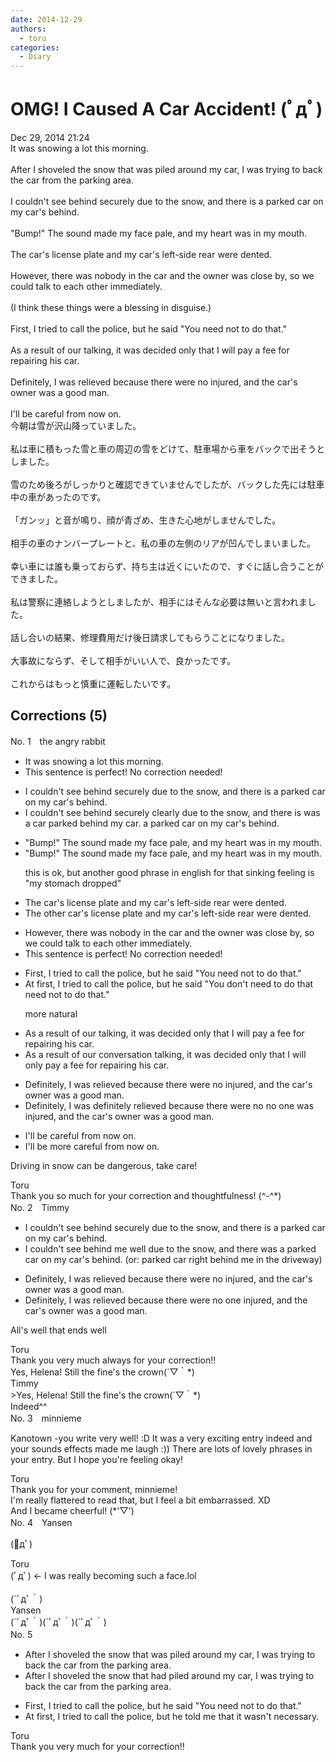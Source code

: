 ```yaml
---
date: 2014-12-29
authors:
  - toru
categories:
  - Diary
---
```


<h1 id="subject_show">OMG!  I Caused A Car Accident! (ﾟдﾟ)</h1>
<div class="date">Dec 29, 2014 21:24</div>
<div id="post"><div id="body_show_ori">
It was snowing a lot this morning.<br/><br/>After I shoveled the snow that was piled around my car, I was trying to back the car from the parking area.<br/><br/>I couldn't see behind securely due to the snow, and there is a parked car on my car's behind.<br/><br/>"Bump!" The sound made my face pale, and my heart was in my mouth.<br/><br/>The car's license plate and my car's left-side rear were dented.<br/><br/>However, there was nobody in the car and the owner was close by, so we could talk to each other immediately.<br/><br/>(I think these things were a blessing in disguise.)<br/><br/>First, I tried to call the police, but he said "You need not to do that."<br/><br/>As a result of our talking, it was decided only that I will pay a fee for repairing his car.<br/><br/>Definitely, I was relieved because there were no injured, and the car's owner was a good man.<br/><br/>I'll be careful from now on.<br/>
</div></div>

<!-- more -->

<div id="post_ja"><div id="body_show_mo">
今朝は雪が沢山降っていました。<br/><br/>私は車に積もった雪と車の周辺の雪をどけて、駐車場から車をバックで出そうとしました。<br/><br/>雪のため後ろがしっかりと確認できていませんでしたが、バックした先には駐車中の車があったのです。<br/><br/>「ガンッ」と音が鳴り、顔が青ざめ、生きた心地がしませんでした。<br/><br/>相手の車のナンバープレートと、私の車の左側のリアが凹んでしまいました。<br/><br/>幸い車には誰も乗っておらず、持ち主は近くにいたので、すぐに話し合うことができました。<br/><br/>私は警察に連絡しようとしましたが、相手にはそんな必要は無いと言われました。<br/><br/>話し合いの結果、修理費用だけ後日請求してもらうことになりました。<br/><br/>大事故にならず、そして相手がいい人で、良かったです。<br/><br/>これからはもっと慎重に運転したいです。<br/>
</div></div>

## Corrections (5)
<div id="block"><div class="first_name"> No. 1　<span class="just_name">the angry rabbit</span></div><div id="block2">
<ul class="correction_field">
<li class="incorrect">It was snowing a lot this morning.</li>
<li class="corrected perfect">This sentence is perfect! No correction needed!</li>
</ul>
<ul class="correction_field">
<li class="incorrect">I couldn't see behind securely due to the snow, and there is a parked car on my car's behind.</li>
<li class="corrected correct">
I couldn't see behind <span class="sline"><span class="f_gray">securely</span></span> <span class="f_blue">clearly </span>due to the snow, and there <span class="f_gray"><span class="sline">is</span></span> <span class="f_blue">was a car parked behind my car. </span><span class="f_gray">a</span><span class="sline"><span class="f_gray"> parked car on my car's behind.</span></span><span class="f_gray"> </span>
</li>
</ul>
<ul class="correction_field">
<li class="incorrect">"Bump!" The sound made my face pale, and my heart was in my mouth.</li>
<li class="corrected correct">
"Bump!" The sound made my face pale, and my heart was in my mouth.
<p class="correction_comment">this is ok, but another good phrase in english for that sinking feeling is "my stomach dropped"</p>
</li>
</ul>
<ul class="correction_field">
<li class="incorrect">The car's license plate and my car's left-side rear were dented.</li>
<li class="corrected correct">
The <span class="f_blue">other</span> car's license plate and my car's left-side rear were dented.
</li>
</ul>
<ul class="correction_field">
<li class="incorrect">However, there was nobody in the car and the owner was close by, so we could talk to each other immediately.</li>
<li class="corrected perfect">This sentence is perfect! No correction needed!</li>
</ul>
<ul class="correction_field">
<li class="incorrect">First, I tried to call the police, but he said "You need not to do that."</li>
<li class="corrected correct">
<span class="f_blue">At first,</span> I tried to call the police, but he said "You<span class="f_blue"> don't need to do that</span> <span class="sline"><span class="f_gray">need not to do that.</span></span>"
<p class="correction_comment">more natural</p>
</li>
</ul>
<ul class="correction_field">
<li class="incorrect">As a result of our talking, it was decided only that I will pay a fee for repairing his car.</li>
<li class="corrected correct">
As a result of our<span class="f_blue"> conversation</span> <span class="f_gray"><span class="sline">talking</span></span>, it was decided <span class="sline"><span class="f_gray">only</span></span> that I will <span class="f_blue">only </span>pay a fee for repairing his car.
</li>
</ul>
<ul class="correction_field">
<li class="incorrect">Definitely, I was relieved because there were no injured, and the car's owner was a good man.</li>
<li class="corrected correct">
<span class="sline"><span class="f_gray">Definitely,</span></span><span class="f_gray"> </span>I was <span class="f_blue">definitely </span>relieved because <span class="f_gray"><span class="sline">there were no</span></span> <span class="f_blue">no one was </span>injured, and the car's owner was a good man.
</li>
</ul>
<ul class="correction_field">
<li class="incorrect">I'll be careful from now on.</li>
<li class="corrected correct">
I'll be <span class="f_blue">more </span>careful from now on.
</li>
</ul>
<p class="comment_small">
 Driving in snow can be dangerous, take care!
</p>

</div><div class="name"><span class="just_name">Toru</span><br>
Thank you so much for your correction and thoughtfulness! (^-^*)
</div>
</div>
<div id="block"><div class="first_name"> No. 2　<span class="just_name">Timmy</span></div><div id="block2">
<ul class="correction_field">
<li class="incorrect">I couldn't see behind securely due to the snow, and there is a parked car on my car's behind.</li>
<li class="corrected correct">
I couldn't see behind <span class="f_blue">me well</span> due to the snow, and there <span class="f_blue">was</span> a parked car on my car's behind. (or: parked car right behind me in the driveway)
</li>
</ul>
<ul class="correction_field">
<li class="incorrect">Definitely, I was relieved because there were no injured, and the car's owner was a good man.</li>
<li class="corrected correct">
Definitely, I was relieved because there were no <span class="f_blue">one</span> injured, and the car's owner was a good man.
</li>
</ul>
<p class="comment_small">
 All's well that ends well
</p>

</div><div class="name"><span class="just_name">Toru</span><br>
Thank you very much always for your correction!!<br/>Yes, Helena! Still the fine's the crown(´▽｀*)
</div>
<div class="name"><span class="just_name">Timmy</span><br>
&gt;Yes, Helena! Still the fine's the crown(´▽｀*)<br/>Indeed^^
</div>
</div>
<div id="block"><div class="first_name"> No. 3　<span class="just_name">minnieme</span></div><div id="block2">
<p class="comment_small">
 Kanotown -you write very well! :D It was a very exciting entry indeed and your sounds effects made me laugh :)) There are lots of lovely phrases in your entry. But I hope you're feeling okay!
</p>

</div><div class="name"><span class="just_name">Toru</span><br>
Thank you for your comment, minnieme!<br/>I'm really flattered to read that, but I feel a bit embarrassed. XD<br/>And I became cheerful! (*'▽')
</div>
</div>
<div id="block"><div class="first_name"> No. 4　<span class="just_name">Yansen</span></div><div id="block2">
<p class="comment_small">
 (ﾟдﾟ)
</p>

</div><div class="name"><span class="just_name">Toru</span><br>
(ﾟдﾟ) ← I was really becoming such a face.lol<br/><br/>(´ﾟдﾟ｀)
</div>
<div class="name"><span class="just_name">Yansen</span><br>
(´ﾟдﾟ｀)(´ﾟдﾟ｀)(´ﾟдﾟ｀)
</div>
</div>
<div id="block"><div class="first_name"> No. 5　<span class="just_name"></span></div><div id="block2">
<ul class="correction_field">
<li class="incorrect">After I shoveled the snow that was piled around my car, I was trying to back the car from the parking area.</li>
<li class="corrected correct">
After I shoveled the snow that <span class="f_blue">had</span> piled around my car, I was trying to back the car from the parking area.
</li>
</ul>
<ul class="correction_field">
<li class="incorrect">First, I tried to call the police, but he said "You need not to do that."</li>
<li class="corrected correct">
At first, I tried to call the police, but he told me that it wasn't necessary.
</li>
</ul>
</div><div class="name"><span class="just_name">Toru</span><br>
Thank you very much for your correction!!
</div>
</div>

